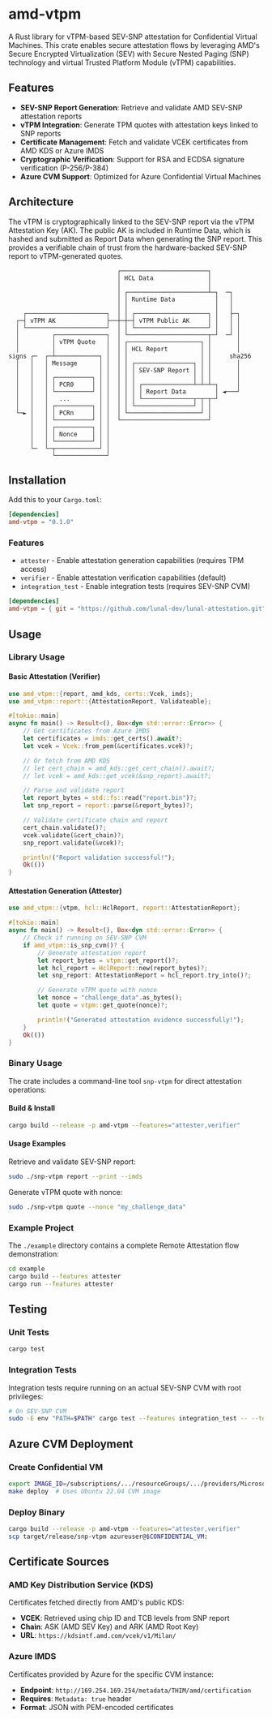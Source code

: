 # amd-vtpm

A Rust library for vTPM-based SEV-SNP attestation for Confidential Virtual Machines. This crate enables secure attestation flows by leveraging AMD's Secure Encrypted Virtualization (SEV) with Secure Nested Paging (SNP) technology and virtual Trusted Platform Module (vTPM) capabilities.

## Features

- **SEV-SNP Report Generation**: Retrieve and validate AMD SEV-SNP attestation reports
- **vTPM Integration**: Generate TPM quotes with attestation keys linked to SNP reports
- **Certificate Management**: Fetch and validate VCEK certificates from AMD KDS or Azure IMDS
- **Cryptographic Verification**: Support for RSA and ECDSA signature verification (P-256/P-384)
- **Azure CVM Support**: Optimized for Azure Confidential Virtual Machines

## Architecture

The vTPM is cryptographically linked to the SEV-SNP report via the vTPM Attestation Key (AK). The public AK is included in Runtime Data, which is hashed and submitted as Report Data when generating the SNP report. This provides a verifiable chain of trust from the hardware-backed SEV-SNP report to vTPM-generated quotes.

```
                              ┌────────────────────────┐
                              │ HCL Data               │
                              │                        │
                              │ ┌──────────────────────┴─┐  ─┐
                              │ │ Runtime Data           │   │
                              │ │                        │   │
    ┌──────────────────────┐  │ │ ┌────────────────────┐ │   ├─┐
  ┌─┤ vTPM AK              ├──┼─┼─┤ vTPM Public AK     │ │   │ │
  │ └──────────────────────┘  │ │ └────────────────────┘ │   │ │
  │         ┌──────────────┐  │ └──────────────────────┬─┘  ─┘ │
  │         │ vTPM Quote   │  │ ┌────────────────────┐ │       │
  │         │              │  │ │ HCL Report         │ │       │
signs ┌─  ┌─┴────────────┐ │  │ │                    │ │     sha256
  │   │   │ Message      │ │  │ │ ┌────────────────┐ │ │       │
  │   │   │              │ │  │ │ │ SEV-SNP Report │ │ │       │
  │   │   │ ┌──────────┐ │ │  │ │ │                │ │ │       │
  │   │   │ │ PCR0     │ │ │  │ │ │ ┌──────────────┴─┴─┴─┐     │
  │   │   │ └──────────┘ │ │  │ │ │ │ Report Data        │ ◄───┘
  │   │   │   ...        │ │  │ │ │ └──────────────┬─┬─┬─┘
  │   │   │ ┌──────────┐ │ │  │ │ └────────────────┘ │ │
  └─► │   │ │ PCRn     │ │ │  │ └────────────────────┘ │
      │   │ └──────────┘ │ │  └────────────────────────┘
      │   │ ┌──────────┐ │ │
      │   │ │ Nonce    │ │ │
      │   │ └──────────┘ │ │
      └─  └─┬────────────┘ │
            └──────────────┘
```

## Installation

Add this to your `Cargo.toml`:

```toml
[dependencies]
amd-vtpm = "0.1.0"
```

### Features

- `attester` - Enable attestation generation capabilities (requires TPM access)
- `verifier` - Enable attestation verification capabilities (default)
- `integration_test` - Enable integration tests (requires SEV-SNP CVM)

```toml
[dependencies]
amd-vtpm = { git = "https://github.com/lunal-dev/lunal-attestation.git" }
```

## Usage

### Library Usage

#### Basic Attestation (Verifier)

```rust
use amd_vtpm::{report, amd_kds, certs::Vcek, imds};
use amd_vtpm::report::{AttestationReport, Validateable};

#[tokio::main]
async fn main() -> Result<(), Box<dyn std::error::Error>> {
    // Get certificates from Azure IMDS
    let certificates = imds::get_certs().await?;
    let vcek = Vcek::from_pem(&certificates.vcek)?;

    // Or fetch from AMD KDS
    // let cert_chain = amd_kds::get_cert_chain().await?;
    // let vcek = amd_kds::get_vcek(&snp_report).await?;

    // Parse and validate report
    let report_bytes = std::fs::read("report.bin")?;
    let snp_report = report::parse(&report_bytes)?;

    // Validate certificate chain and report
    cert_chain.validate()?;
    vcek.validate(&cert_chain)?;
    snp_report.validate(&vcek)?;

    println!("Report validation successful!");
    Ok(())
}
```

#### Attestation Generation (Attester)

```rust
use amd_vtpm::{vtpm, hcl::HclReport, report::AttestationReport};

#[tokio::main]
async fn main() -> Result<(), Box<dyn std::error::Error>> {
    // Check if running on SEV-SNP CVM
    if amd_vtpm::is_snp_cvm()? {
        // Generate attestation report
        let report_bytes = vtpm::get_report()?;
        let hcl_report = HclReport::new(report_bytes)?;
        let snp_report: AttestationReport = hcl_report.try_into()?;

        // Generate vTPM quote with nonce
        let nonce = "challenge_data".as_bytes();
        let quote = vtpm::get_quote(nonce)?;

        println!("Generated attestation evidence successfully!");
    }
    Ok(())
}
```

### Binary Usage

The crate includes a command-line tool `snp-vtpm` for direct attestation operations:

#### Build & Install

```bash
cargo build --release -p amd-vtpm --features="attester,verifier"
```

#### Usage Examples

Retrieve and validate SEV-SNP report:
```bash
sudo ./snp-vtpm report --print --imds
```

Generate vTPM quote with nonce:
```bash
sudo ./snp-vtpm quote --nonce "my_challenge_data"
```

### Example Project

The `./example` directory contains a complete Remote Attestation flow demonstration:

```bash
cd example
cargo build --features attester
cargo run --features attester
```

## Testing

### Unit Tests

```bash
cargo test
```

### Integration Tests

Integration tests require running on an actual SEV-SNP CVM with root privileges:

```bash
# On SEV-SNP CVM
sudo -E env "PATH=$PATH" cargo test --features integration_test -- --test-threads 1
```

## Azure CVM Deployment

### Create Confidential VM

```bash
export IMAGE_ID=/subscriptions/.../resourceGroups/.../providers/Microsoft.Compute/galleries/.../images/.../versions/1.0.0
make deploy  # Uses Ubuntu 22.04 CVM image
```

### Deploy Binary

```bash
cargo build --release -p amd-vtpm --features="attester,verifier"
scp target/release/snp-vtpm azureuser@$CONFIDENTIAL_VM:
```

## Certificate Sources

### AMD Key Distribution Service (KDS)

Certificates fetched directly from AMD's public KDS:
- **VCEK**: Retrieved using chip ID and TCB levels from SNP report
- **Chain**: ASK (AMD SEV Key) and ARK (AMD Root Key)
- **URL**: `https://kdsintf.amd.com/vcek/v1/Milan/`

### Azure IMDS

Certificates provided by Azure for the specific CVM instance:
- **Endpoint**: `http://169.254.169.254/metadata/THIM/amd/certification`
- **Requires**: `Metadata: true` header
- **Format**: JSON with PEM-encoded certificates
